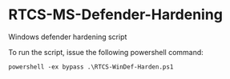 # RTCS-MS-Defender-Hardening
Windows defender hardening script

To run the script, issue the following powershell command:
```
powershell -ex bypass .\RTCS-WinDef-Harden.ps1
```